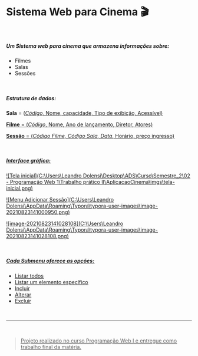 # Sistema Web para Cinema :clapper:

<br/>



##### Um Sistema web para cinema que armazena informações sobre:

* Filmes
* Salas
* Sessões

<br/>

##### Estrutura de dados:

**Sala**   =   (<u>_Código_<u>, Nome, capacidade, Tipo de exibição, Acessível)

**Filme** =  (<u>_Código_<u>, Nome, Ano de lançamento, Diretor, Atores)

**Sessão** = (<u>_Código Filme, Código Sala, Data_<u>, Horário, preço ingresso)

<br/>

##### Interface gráfica:

![Tela inicial](C:\Users\Leandro Dolensi\Desktop\ADS\Curso\Semestre_2\02 - Programação Web 1\Trabalho prático II\AplicacaoCinema\imgs\tela-inicial.png)

![Menu Adicionar Sessão](C:\Users\Leandro Dolensi\AppData\Roaming\Typora\typora-user-images\image-20210823141000950.png)

![image-20210823141028108](C:\Users\Leandro Dolensi\AppData\Roaming\Typora\typora-user-images\image-20210823141028108.png)

<br/>

##### Cada Submenu oferece as opções: 

- Listar todos
- Listar um elemento específico
- Incluir 
- Alterar
- Excluir

<br/>

---

<br/>

>Projeto realizado no curso Programação Web I e entregue como trabalho final da matéria. 

<br/>

